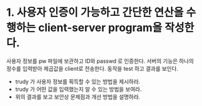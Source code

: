 # 1. 사용자 인증이 가능하고 간단한 연산을 수행하는 client-server program을 작성한다.

사용자 정보를 pw 파일에 보관하고 ID와 passwd 로 인증한다.
서버의 기능은 하나의 정수를 입력받아 제곱값을 client로 전송한다.
동작을 test 하고 결과를 보인다.

- trudy 가 사용자 정보를 획득할 수 있는 방법을 제시하라.
- trudy 가 어떤 값을 입력했는지 알 수 있는 방법을 보여라.
- 위의 결과를 보고 보안상 문제점과 개선 방법을 설명하라.